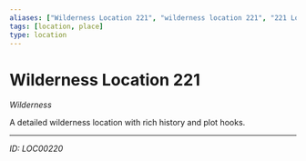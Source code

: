 ```yaml
---
aliases: ["Wilderness Location 221", "wilderness location 221", "221 Location Wilderness"]
tags: [location, place]
type: location
---
```


# Wilderness Location 221

*Wilderness*

A detailed wilderness location with rich history and plot hooks.

---
*ID: LOC00220*